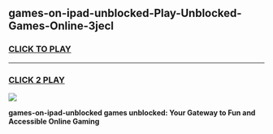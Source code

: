 
## games-on-ipad-unblocked-Play-Unblocked-Games-Online-3jecl
<h3>
<a href="https://premium76.site?title=games-on-ipad-unblocked&ref=25A">CLICK TO PLAY</a></h3>
<hr>

<h3>
<a href="https://premium76.site?title=games-on-ipad-unblocked&ref=25A">CLICK 2 PLAY</a>
  
</h3>

<a href="https://premium76.site?title=games-on-ipad-unblocked&ref=25A"><img src="https://clearcache.store/games.png"></a>


**games-on-ipad-unblocked games unblocked: Your Gateway to Fun and Accessible Online Gaming**
